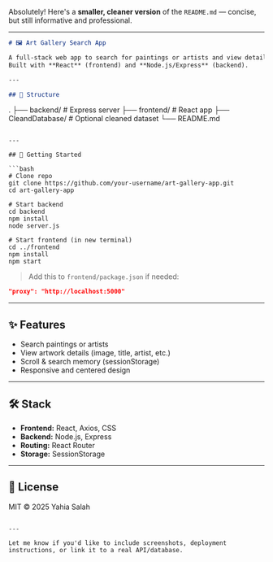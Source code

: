 Absolutely! Here's a **smaller, cleaner version** of the `README.md` — concise, but still informative and professional.

---

```markdown
# 🖼️ Art Gallery Search App

A full-stack web app to search for paintings or artists and view detailed artwork info.  
Built with **React** (frontend) and **Node.js/Express** (backend).

---

## 📁 Structure

```

.
├── backend/         # Express server
├── frontend/        # React app
├── CleandDatabase/  # Optional cleaned dataset
└── README.md

````

---

## 🚀 Getting Started

```bash
# Clone repo
git clone https://github.com/your-username/art-gallery-app.git
cd art-gallery-app

# Start backend
cd backend
npm install
node server.js

# Start frontend (in new terminal)
cd ../frontend
npm install
npm start
````

> Add this to `frontend/package.json` if needed:

```json
"proxy": "http://localhost:5000"
```

---

## ✨ Features

* Search paintings or artists
* View artwork details (image, title, artist, etc.)
* Scroll & search memory (sessionStorage)
* Responsive and centered design

---

## 🛠 Stack

* **Frontend:** React, Axios, CSS
* **Backend:** Node.js, Express
* **Routing:** React Router
* **Storage:** SessionStorage

---

## 📄 License

MIT © 2025 Yahia Salah

```

---

Let me know if you'd like to include screenshots, deployment instructions, or link it to a real API/database.
```
